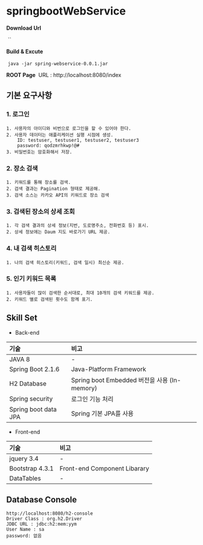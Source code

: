 # springbootWebService

**Download Url**

​	``

**Build & Excute**

​	`java -jar spring-webservice-0.0.1.jar`

**ROOT Page**
​	URL : http://localhost:8080/index

## 기본 요구사항

### 1. 로그인

```
1. 사용자의 아이디와 비번으로 로그인을 할 수 있어야 한다.
2. 사용자 데이터는 애플리케이션 실행 시점에 생성.
    ID: testuser, testuser1, testuser2, testuser3
    password: qodzmrhkwp!@#
3. 비밀번호는 암호화해서 저장.
```
### 2. 장소 검색

```
1. 키워드를 통해 장소를 검색.
2. 검색 결과는 Pagination 형태로 제공해.
3. 검색 소스는 카카오 API의 키워드로 장소 검색
```

### 3. 검색된 장소의 상세 조회

```
1. 각 검색 결과의 상세 정보(지번, 도로명주소, 전화번호 등) 표시.
2. 상세 정보에는 Daum 지도 바로가기 URL 제공.
```

### 4. 내 검색 히스토리

```
1. 나의 검색 히스토리(키워드, 검색 일시) 최신순 제공.
```

### 5. 인기 키워드 목록

```
1. 사용자들이 많이 검색한 순서대로, 최대 10개의 검색 키워드를 제공.
2. 키워드 별로 검색된 횟수도 함께 표기.
```

## Skill Set
* Back-end

| 기술 |비고 |
|:-------------|:-------------|
| JAVA 8 |-|
| Spring Boot 2.1.6 | Java-Platform Framework |
| H2 Database | Spring boot Embedded 버전을 사용 (In-memory) |
| Spring security | 로그인 기능 처리 |
| Spring boot data JPA | Spring 기본 JPA를 사용 |

* Front-end

| 기술 |비고 |
|:-------------|:-------------|
| jquery 3.4 |-|
| Bootstrap 4.3.1 | Front-end Component Libarary |
| DataTables |-|

## Database Console
```
http://localhost:8080/h2-console
Driver Class : org.h2.Driver
JDBC URL : jdbc:h2:mem:yym
User Name : sa
password: 없음
```

